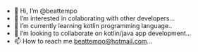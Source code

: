 - 👋 Hi, I’m @beattempo
- 👀 I’m interested in colaborating with other developers...
- 🌱 I’m currently learning kotlin programming language..
- 💞️ I’m looking to collaborate on kotlin/java app development...
- 📫 How to reach me beattempo@hotmail.com...

<!---
beattempo/beattempo is a ✨ special ✨ repository because its `README.md` (this file) appears on your GitHub profile.
You can click the Preview link to take a look at your changes.
--->
